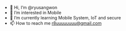 - 👋 Hi, I’m @ryusangwon
- 👀 I’m interested in Mobile
- 🌱 I’m currently learning Mobile System, IoT and secure
- 📫 How to reach me r8uuuuuuuu@gmail.com

<!---
ryusangwon/ryusangwon is a ✨ special ✨ repository because its `README.md` (this file) appears on your GitHub profile.
You can click the Preview link to take a look at your changes.
--->
